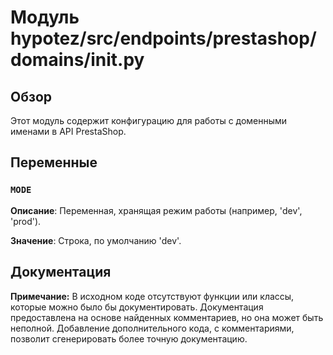 # Модуль hypotez/src/endpoints/prestashop/domains/__init__.py

## Обзор

Этот модуль содержит конфигурацию для работы с доменными именами в API PrestaShop.

## Переменные

### `MODE`

**Описание**:  Переменная, хранящая режим работы (например, 'dev', 'prod').

**Значение**:  Строка, по умолчанию 'dev'.

##  Документация

**Примечание:**  В исходном коде отсутствуют функции или классы, которые можно было бы документировать.  Документация предоставлена на основе найденных комментариев, но она может быть неполной.  Добавление дополнительного кода, с комментариями, позволит сгенерировать более точную документацию.